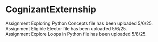 # CognizantExternship
Assignment Exploring Python Concepts file has been uploaded 5/6/25.\
Assignment Eligible Elector file has been uploaded 5/6/25. \
Assignment Explore Loops in Python file has been uploaded 5/8/25.
